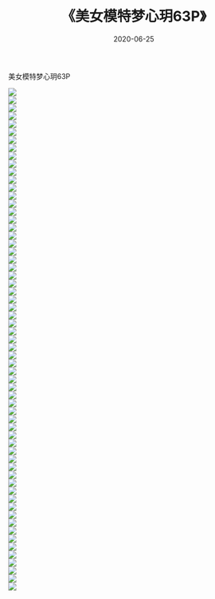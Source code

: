﻿---
layout: post
title:  《美女模特梦心玥63P》
date:   2020-06-25
img: http://img.660000.xyz/Sharelink/性感/2020/美女模特梦心玥63P/000.jpg
categories: [美女, 清纯, 唯美]
---

美女模特梦心玥63P

  ![](http://img.660000.xyz/Sharelink/性感/2020/美女模特梦心玥63P/001.jpg) <br> ![](http://img.660000.xyz/Sharelink/性感/2020/美女模特梦心玥63P/002.jpg) <br> ![](http://img.660000.xyz/Sharelink/性感/2020/美女模特梦心玥63P/003.jpg) <br> ![](http://img.660000.xyz/Sharelink/性感/2020/美女模特梦心玥63P/004.jpg) <br> ![](http://img.660000.xyz/Sharelink/性感/2020/美女模特梦心玥63P/005.jpg) <br> ![](http://img.660000.xyz/Sharelink/性感/2020/美女模特梦心玥63P/006.jpg) <br> ![](http://img.660000.xyz/Sharelink/性感/2020/美女模特梦心玥63P/007.jpg) <br> ![](http://img.660000.xyz/Sharelink/性感/2020/美女模特梦心玥63P/008.jpg) <br> ![](http://img.660000.xyz/Sharelink/性感/2020/美女模特梦心玥63P/009.jpg) <br> ![](http://img.660000.xyz/Sharelink/性感/2020/美女模特梦心玥63P/010.jpg) <br> ![](http://img.660000.xyz/Sharelink/性感/2020/美女模特梦心玥63P/011.jpg) <br> ![](http://img.660000.xyz/Sharelink/性感/2020/美女模特梦心玥63P/012.jpg) <br> ![](http://img.660000.xyz/Sharelink/性感/2020/美女模特梦心玥63P/013.jpg) <br> ![](http://img.660000.xyz/Sharelink/性感/2020/美女模特梦心玥63P/014.jpg) <br> ![](http://img.660000.xyz/Sharelink/性感/2020/美女模特梦心玥63P/015.jpg) <br> ![](http://img.660000.xyz/Sharelink/性感/2020/美女模特梦心玥63P/016.jpg) <br> ![](http://img.660000.xyz/Sharelink/性感/2020/美女模特梦心玥63P/017.jpg) <br> ![](http://img.660000.xyz/Sharelink/性感/2020/美女模特梦心玥63P/018.jpg) <br> ![](http://img.660000.xyz/Sharelink/性感/2020/美女模特梦心玥63P/019.jpg) <br> ![](http://img.660000.xyz/Sharelink/性感/2020/美女模特梦心玥63P/020.jpg) <br> ![](http://img.660000.xyz/Sharelink/性感/2020/美女模特梦心玥63P/021.jpg) <br> ![](http://img.660000.xyz/Sharelink/性感/2020/美女模特梦心玥63P/022.jpg) <br> ![](http://img.660000.xyz/Sharelink/性感/2020/美女模特梦心玥63P/023.jpg) <br> ![](http://img.660000.xyz/Sharelink/性感/2020/美女模特梦心玥63P/024.jpg) <br> ![](http://img.660000.xyz/Sharelink/性感/2020/美女模特梦心玥63P/025.jpg) <br> ![](http://img.660000.xyz/Sharelink/性感/2020/美女模特梦心玥63P/026.jpg) <br> ![](http://img.660000.xyz/Sharelink/性感/2020/美女模特梦心玥63P/027.jpg) <br> ![](http://img.660000.xyz/Sharelink/性感/2020/美女模特梦心玥63P/028.jpg) <br> ![](http://img.660000.xyz/Sharelink/性感/2020/美女模特梦心玥63P/029.jpg) <br> ![](http://img.660000.xyz/Sharelink/性感/2020/美女模特梦心玥63P/030.jpg) <br> ![](http://img.660000.xyz/Sharelink/性感/2020/美女模特梦心玥63P/031.jpg) <br> ![](http://img.660000.xyz/Sharelink/性感/2020/美女模特梦心玥63P/032.jpg) <br> ![](http://img.660000.xyz/Sharelink/性感/2020/美女模特梦心玥63P/033.jpg) <br> ![](http://img.660000.xyz/Sharelink/性感/2020/美女模特梦心玥63P/034.jpg) <br> ![](http://img.660000.xyz/Sharelink/性感/2020/美女模特梦心玥63P/035.jpg) <br> ![](http://img.660000.xyz/Sharelink/性感/2020/美女模特梦心玥63P/036.jpg) <br> ![](http://img.660000.xyz/Sharelink/性感/2020/美女模特梦心玥63P/037.jpg) <br> ![](http://img.660000.xyz/Sharelink/性感/2020/美女模特梦心玥63P/038.jpg) <br> ![](http://img.660000.xyz/Sharelink/性感/2020/美女模特梦心玥63P/039.jpg) <br> ![](http://img.660000.xyz/Sharelink/性感/2020/美女模特梦心玥63P/040.jpg) <br> ![](http://img.660000.xyz/Sharelink/性感/2020/美女模特梦心玥63P/041.jpg) <br> ![](http://img.660000.xyz/Sharelink/性感/2020/美女模特梦心玥63P/042.jpg) <br> ![](http://img.660000.xyz/Sharelink/性感/2020/美女模特梦心玥63P/043.jpg) <br> ![](http://img.660000.xyz/Sharelink/性感/2020/美女模特梦心玥63P/044.jpg) <br> ![](http://img.660000.xyz/Sharelink/性感/2020/美女模特梦心玥63P/045.jpg) <br> ![](http://img.660000.xyz/Sharelink/性感/2020/美女模特梦心玥63P/046.jpg) <br> ![](http://img.660000.xyz/Sharelink/性感/2020/美女模特梦心玥63P/047.jpg) <br> ![](http://img.660000.xyz/Sharelink/性感/2020/美女模特梦心玥63P/048.jpg) <br> ![](http://img.660000.xyz/Sharelink/性感/2020/美女模特梦心玥63P/049.jpg) <br> ![](http://img.660000.xyz/Sharelink/性感/2020/美女模特梦心玥63P/050.jpg) <br> ![](http://img.660000.xyz/Sharelink/性感/2020/美女模特梦心玥63P/051.jpg) <br> ![](http://img.660000.xyz/Sharelink/性感/2020/美女模特梦心玥63P/052.jpg) <br> ![](http://img.660000.xyz/Sharelink/性感/2020/美女模特梦心玥63P/053.jpg) <br> ![](http://img.660000.xyz/Sharelink/性感/2020/美女模特梦心玥63P/054.jpg) <br> ![](http://img.660000.xyz/Sharelink/性感/2020/美女模特梦心玥63P/055.jpg) <br> ![](http://img.660000.xyz/Sharelink/性感/2020/美女模特梦心玥63P/056.jpg) <br> ![](http://img.660000.xyz/Sharelink/性感/2020/美女模特梦心玥63P/057.jpg) <br> ![](http://img.660000.xyz/Sharelink/性感/2020/美女模特梦心玥63P/058.jpg) <br> ![](http://img.660000.xyz/Sharelink/性感/2020/美女模特梦心玥63P/059.jpg) <br> ![](http://img.660000.xyz/Sharelink/性感/2020/美女模特梦心玥63P/060.jpg) <br> ![](http://img.660000.xyz/Sharelink/性感/2020/美女模特梦心玥63P/061.jpg) <br> ![](http://img.660000.xyz/Sharelink/性感/2020/美女模特梦心玥63P/062.jpg) <br> ![](http://img.660000.xyz/Sharelink/性感/2020/美女模特梦心玥63P/063.jpg) <br>